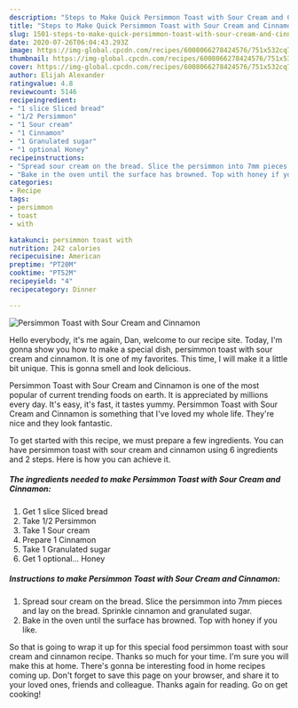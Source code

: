 ```yaml
---
description: "Steps to Make Quick Persimmon Toast with Sour Cream and Cinnamon"
title: "Steps to Make Quick Persimmon Toast with Sour Cream and Cinnamon"
slug: 1501-steps-to-make-quick-persimmon-toast-with-sour-cream-and-cinnamon
date: 2020-07-26T06:04:43.293Z
image: https://img-global.cpcdn.com/recipes/6008066278424576/751x532cq70/persimmon-toast-with-sour-cream-and-cinnamon-recipe-main-photo.jpg
thumbnail: https://img-global.cpcdn.com/recipes/6008066278424576/751x532cq70/persimmon-toast-with-sour-cream-and-cinnamon-recipe-main-photo.jpg
cover: https://img-global.cpcdn.com/recipes/6008066278424576/751x532cq70/persimmon-toast-with-sour-cream-and-cinnamon-recipe-main-photo.jpg
author: Elijah Alexander
ratingvalue: 4.8
reviewcount: 5146
recipeingredient:
- "1 slice Sliced bread"
- "1/2 Persimmon"
- "1 Sour cream"
- "1 Cinnamon"
- "1 Granulated sugar"
- "1 optional Honey"
recipeinstructions:
- "Spread sour cream on the bread. Slice the persimmon into 7mm pieces and lay on the bread. Sprinkle cinnamon and granulated sugar."
- "Bake in the oven until the surface has browned. Top with honey if you like."
categories:
- Recipe
tags:
- persimmon
- toast
- with

katakunci: persimmon toast with 
nutrition: 242 calories
recipecuisine: American
preptime: "PT20M"
cooktime: "PT52M"
recipeyield: "4"
recipecategory: Dinner

---
```



![Persimmon Toast with Sour Cream and Cinnamon](https://img-global.cpcdn.com/recipes/6008066278424576/751x532cq70/persimmon-toast-with-sour-cream-and-cinnamon-recipe-main-photo.jpg)

Hello everybody, it's me again, Dan, welcome to our recipe site. Today, I'm gonna show you how to make a special dish, persimmon toast with sour cream and cinnamon. It is one of my favorites. This time, I will make it a little bit unique. This is gonna smell and look delicious.

Persimmon Toast with Sour Cream and Cinnamon is one of the most popular of current trending foods on earth. It is appreciated by millions every day. It's easy, it's fast, it tastes yummy. Persimmon Toast with Sour Cream and Cinnamon is something that I've loved my whole life. They're nice and they look fantastic.




To get started with this recipe, we must prepare a few ingredients. You can have persimmon toast with sour cream and cinnamon using 6 ingredients and 2 steps. Here is how you can achieve it.

<!--inarticleads1-->

##### The ingredients needed to make Persimmon Toast with Sour Cream and Cinnamon:

1. Get 1 slice Sliced bread
1. Take 1/2 Persimmon
1. Take 1 Sour cream
1. Prepare 1 Cinnamon
1. Take 1 Granulated sugar
1. Get 1 optional... Honey




<!--inarticleads2-->

##### Instructions to make Persimmon Toast with Sour Cream and Cinnamon:

1. Spread sour cream on the bread. Slice the persimmon into 7mm pieces and lay on the bread. Sprinkle cinnamon and granulated sugar.
1. Bake in the oven until the surface has browned. Top with honey if you like.




So that is going to wrap it up for this special food persimmon toast with sour cream and cinnamon recipe. Thanks so much for your time. I'm sure you will make this at home. There's gonna be interesting food in home recipes coming up. Don't forget to save this page on your browser, and share it to your loved ones, friends and colleague. Thanks again for reading. Go on get cooking!
